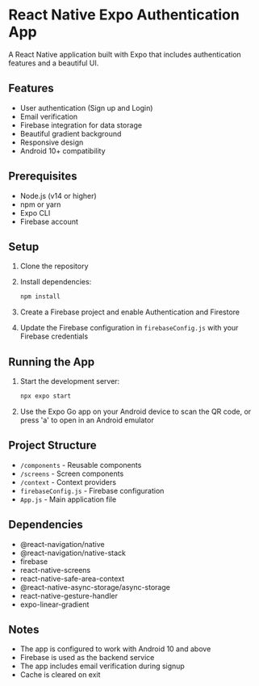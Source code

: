 # React Native Expo Authentication App

A React Native application built with Expo that includes authentication features and a beautiful UI.

## Features

- User authentication (Sign up and Login)
- Email verification
- Firebase integration for data storage
- Beautiful gradient background
- Responsive design
- Android 10+ compatibility

## Prerequisites

- Node.js (v14 or higher)
- npm or yarn
- Expo CLI
- Firebase account

## Setup

1. Clone the repository
2. Install dependencies:
   ```bash
   npm install
   ```

3. Create a Firebase project and enable Authentication and Firestore
4. Update the Firebase configuration in `firebaseConfig.js` with your Firebase credentials

## Running the App

1. Start the development server:
   ```bash
   npx expo start
   ```

2. Use the Expo Go app on your Android device to scan the QR code, or press 'a' to open in an Android emulator

## Project Structure

- `/components` - Reusable components
- `/screens` - Screen components
- `/context` - Context providers
- `firebaseConfig.js` - Firebase configuration
- `App.js` - Main application file

## Dependencies

- @react-navigation/native
- @react-navigation/native-stack
- firebase
- react-native-screens
- react-native-safe-area-context
- @react-native-async-storage/async-storage
- react-native-gesture-handler
- expo-linear-gradient

## Notes

- The app is configured to work with Android 10 and above
- Firebase is used as the backend service
- The app includes email verification during signup
- Cache is cleared on exit 